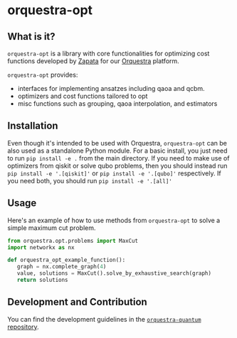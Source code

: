 # orquestra-opt

## What is it?

`orquestra-opt` is a library with core functionalities for optimizing cost functions developed by [Zapata](https://www.zapatacomputing.com) for our [Orquestra](https://www.zapatacomputing.com/orquestra/) platform.

`orquestra-opt` provides:

- interfaces for implementing ansatzes including qaoa and qcbm.
- optimizers and cost functions tailored to opt
- misc functions such as grouping, qaoa interpolation, and estimators

## Installation

Even though it's intended to be used with Orquestra, `orquestra-opt` can be also used as a standalone Python module.
For a basic install, you just need to run `pip install -e .` from the main directory.
If you need to make use of optimizers from qiskit or solve qubo problems, then you should instead run `pip install -e '.[qiskit]'` or `pip install -e '.[qubo]'` respectively. If you need both, you should run `pip install -e '.[all]'`

## Usage

Here's an example of how to use methods from `orquestra-opt` to solve a simple maximum cut problem.

```python
from orquestra.opt.problems import MaxCut
import networkx as nx

def orquestra_opt_example_function():
   graph = nx.complete_graph(4)
   value, solutions = MaxCut().solve_by_exhaustive_search(graph)
   return solutions
```

## Development and Contribution

You can find the development guidelines in the [`orquestra-quantum` repository](https://github.com/zapatacomputing/orquestra-quantum).

